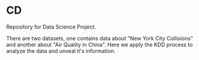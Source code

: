 # CD
Repository for Data Science Project.

There are two datasets, one contains data about "New York City Collisions" and another about "Air Quality in China". 
Here we apply the KDD process to analyze the data and unveal it's information.
